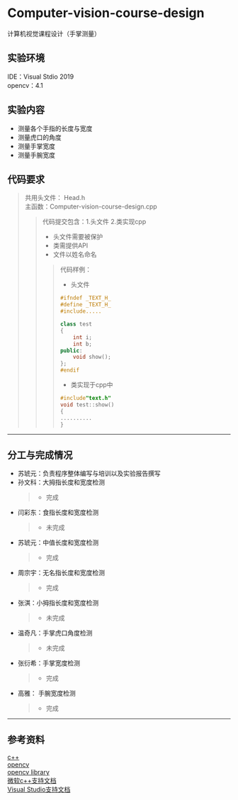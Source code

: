 # Computer-vision-course-design  
计算机视觉课程设计（手掌测量）  
## 实验环境  
IDE：Visual Stdio 2019  
opencv：4.1  
## 实验内容  
+ 测量各个手指的长度与宽度  
+ 测量虎口的角度  
+ 测量手掌宽度  
+ 测量手腕宽度  
## 代码要求    
>共用头文件： Head.h  
>主函数：Computer-vision-course-design.cpp  
>>代码提交包含：1.头文件 2.类实现cpp  
>>+ 头文件需要被保护  
>>+ 类需提供API  
>>+ 文件以姓名命名  
>>>代码样例：  
>>>- 头文件  
>>>```c++
>>>#ifndef _TEXT_H_
>>>#define _TEXT_H_
>>>#include.....
>>>
>>>class test
>>>{
>>>	    int i;
>>>	    int b;
>>>public:
>>>	    void show();
>>>};
>>>#endif
>>>```
>>>- 类实现于cpp中
>>>```c++
>>>#include"text.h"
>>>void test::show()
>>>{
>>>	..........
>>>}
>>>```
---
## 分工与完成情况  
* 苏琥元：负责程序整体编写与培训以及实验报告撰写    
* 孙文科：大拇指长度和宽度检测  
    >+ 完成  
* 闫彩东：食指长度和宽度检测  
    >- 未完成
* 苏琥元：中值长度和宽度检测  
    >+ 完成  
* 周宗宇：无名指长度和宽度检测  
    >+ 完成  
* 张淇：小拇指长度和宽度检测  
    >- 未完成  
* 温奇凡：手掌虎口角度检测  
    >- 未完成  
* 张衍希：手掌宽度检测  
    >+ 完成  
* 高雅：	手腕宽度检测  
    >+ 完成  
---
## 参考资料  
[c++](https://www.runoob.com/cplusplus/cpp-tutorial.html)  
[opencv](https://opencv.org/)  
[opencv library](https://docs.opencv.org/)  
[微软c++支持文档](https://docs.microsoft.com/zh-cn/cpp/?view=vs-2019#pivot=langlib)  
[Visual Studio支持文档](https://docs.microsoft.com/zh-cn/visualstudio/?view=vs-2019)  
